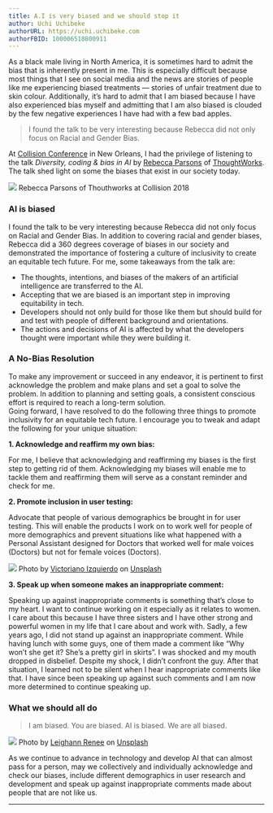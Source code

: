```yaml
---
title: A.I is very biased and we should stop it
author: Uchi Uchibeke
authorURL: https://uchi.uchibeke.com
authorFBID: 100006518800911
---
```


As a black male living in North America, it is sometimes hard to admit the bias
that is inherently present in me. This is especially difficult because most
things that I see on social media and the news are stories of people like me
experiencing biased treatments — stories of unfair treatment due to skin colour.
Additionally, it’s hard to admit that I am biased because I have also
experienced bias myself and admitting that I am also biased is clouded by the
few negative experiences I have had with a few bad apples.

> I found the talk to be very interesting because Rebecca did not only focus on
> Racial and Gender Bias.

At [Collision Conference](https://collisionconf.com/) in New Orleans, I had the
privilege of listening to the talk _Diversity, coding & bias in AI_ by [Rebecca
Parsons](https://www.linkedin.com/in/rebecca-parsons-871491/) of
[ThoughtWorks](https://www.thoughtworks.com/). The talk shed light on some the
biases that exist in our society today.

<!--truncate-->

![](https://cdn-images-1.medium.com/max/1600/1*-40kZcch8s7-qv1vSsz5xw.jpeg)
<span class="figcaption_hack">Rebecca Parsons of Thouthworks at Collision 2018</span>

### AI is biased

I found the talk to be very interesting because Rebecca did not only focus on
Racial and Gender Bias. In addition to covering racial and gender biases,
Rebecca did a 360 degrees coverage of biases in our society and demonstrated the
importance of fostering a culture of inclusivity to create an equitable tech
future. For me, some takeaways from the talk are:

- The thoughts, intentions, and biases of the makers of an artificial intelligence
  are transferred to the AI.
- Accepting that we are biased is an important step in improving equitability in
  tech.
- Developers should not only build for those like them but should build for and
  test with people of different background and orientations.
- The actions and decisions of AI is affected by what the developers thought were
  important while they were building it.

### A No-Bias Resolution

To make any improvement or succeed in any endeavor, it is pertinent to first
acknowledge the problem and make plans and set a goal to solve the problem. In
addition to planning and setting goals, a consistent conscious effort is
required to reach a long-term solution.<br> Going forward, I have resolved to do
the following three things to promote inclusivity for an equitable tech future.
I encourage you to tweak and adapt the following for your unique situation:

**1. Acknowledge and reaffirm my own bias:**

For me, I believe that acknowledging and reaffirming my biases is the first step
to getting rid of them. Acknowledging my biases will enable me to tackle them
and reaffirming them will serve as a constant reminder and check for me.

**2. Promote inclusion in user testing:**

Advocate that people of various demographics be brought in for user testing.
This will enable the products I work on to work well for people of more
demographics and prevent situations like what happened with a Personal Assistant
designed for Doctors that worked well for male voices (Doctors) but not for
female voices (Doctors).

![](https://cdn-images-1.medium.com/max/1600/1*105eKYQ6akTzqEo5VHUeog.jpeg)
<span class="figcaption_hack">Photo by [Victoriano
Izquierdo](https://unsplash.com/photos/ldkinv-1_To?utm_source=unsplash&utm_medium=referral&utm_content=creditCopyText)
on
[Unsplash](https://unsplash.com/search/photos/shocked?utm_source=unsplash&utm_medium=referral&utm_content=creditCopyText)</span>

**3. Speak up when someone makes an inappropriate comment:**

Speaking up against inappropriate comments is something that’s close to my
heart. I want to continue working on it especially as it relates to women. I
care about this because I have three sisters and I have other strong and
powerful women in my life that I care about and work with. Sadly, a few years
ago, I did not stand up against an inappropriate comment. While having lunch
with some guys, one of them made a comment like “Why won’t she get it? She’s a
pretty girl in skirts”. I was shocked and my mouth dropped in disbelief. Despite
my shock, I didn’t confront the guy. After that situation, I learned not to be
silent when I hear inappropriate comments like that. I have since been speaking
up against such comments and I am now more determined to continue speaking up.

### What we should all do

> I am biased. You are biased. AI is biased. We are all biased.

![](https://cdn-images-1.medium.com/max/1600/1*UmShAAcOuuuhsrcFWTYUGg.jpeg)
<span class="figcaption_hack">Photo by [Leighann
Renee](https://unsplash.com/photos/hx87JWG4yCI?utm_source=unsplash&utm_medium=referral&utm_content=creditCopyText)
on
[Unsplash](https://unsplash.com/search/photos/african-women?utm_source=unsplash&utm_medium=referral&utm_content=creditCopyText)</span>

As we continue to advance in technology and develop AI that can almost pass for
a person, may we collectively and individually acknowledge and check our biases,
include different demographics in user research and development and speak up
against inappropriate comments made about people that are not like us.

---

